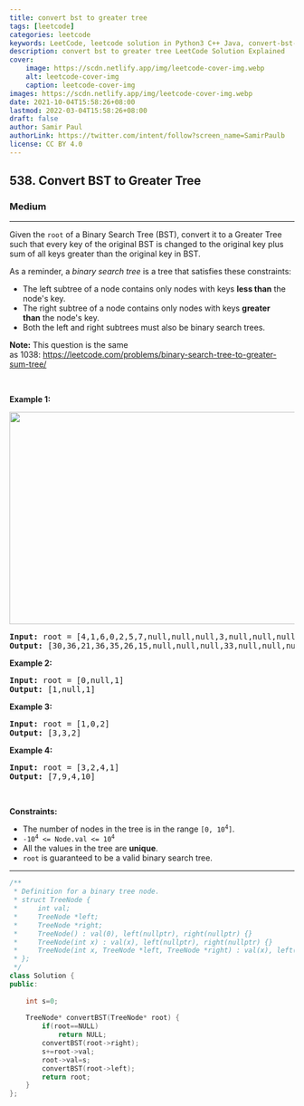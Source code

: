 ```yaml
---
title: convert bst to greater tree
tags: [leetcode]
categories: leetcode
keywords: LeetCode, leetcode solution in Python3 C++ Java, convert-bst-to-greater-tree solution
description: convert bst to greater tree LeetCode Solution Explained
cover:
    image: https://scdn.netlify.app/img/leetcode-cover-img.webp
    alt: leetcode-cover-img
    caption: leetcode-cover-img
images: https://scdn.netlify.app/img/leetcode-cover-img.webp
date: 2021-10-04T15:58:26+08:00
lastmod: 2022-03-04T15:58:26+08:00
draft: false
author: Samir Paul
authorLink: https://twitter.com/intent/follow?screen_name=SamirPaulb
license: CC BY 4.0
---
```



<h2>538. Convert BST to Greater Tree</h2><h3>Medium</h3><hr><div><p>Given the <code>root</code> of a Binary Search Tree (BST), convert it to a Greater Tree such that every key of the original BST is changed to the original key plus sum of all keys greater than the original key in BST.</p>

<p>As a reminder, a <em>binary search tree</em> is a tree that satisfies these constraints:</p>

<ul>
	<li>The left subtree of a node contains only nodes with keys&nbsp;<strong>less than</strong>&nbsp;the node's key.</li>
	<li>The right subtree of a node contains only nodes with keys&nbsp;<strong>greater than</strong>&nbsp;the node's key.</li>
	<li>Both the left and right subtrees must also be binary search trees.</li>
</ul>

<p><strong>Note:</strong> This question is the same as&nbsp;1038:&nbsp;<a href="https://leetcode.com/problems/binary-search-tree-to-greater-sum-tree/">https://leetcode.com/problems/binary-search-tree-to-greater-sum-tree/</a></p>

<p>&nbsp;</p>
<p><strong>Example 1:</strong></p>
<img alt="" src="https://assets.leetcode.com/uploads/2019/05/02/tree.png" style="width: 550px; height: 375px;">
<pre><strong>Input:</strong> root = [4,1,6,0,2,5,7,null,null,null,3,null,null,null,8]
<strong>Output:</strong> [30,36,21,36,35,26,15,null,null,null,33,null,null,null,8]
</pre>

<p><strong>Example 2:</strong></p>

<pre><strong>Input:</strong> root = [0,null,1]
<strong>Output:</strong> [1,null,1]
</pre>

<p><strong>Example 3:</strong></p>

<pre><strong>Input:</strong> root = [1,0,2]
<strong>Output:</strong> [3,3,2]
</pre>

<p><strong>Example 4:</strong></p>

<pre><strong>Input:</strong> root = [3,2,4,1]
<strong>Output:</strong> [7,9,4,10]
</pre>

<p>&nbsp;</p>
<p><strong>Constraints:</strong></p>

<ul>
	<li>The number of nodes in the tree is in the range <code>[0, 10<sup>4</sup>]</code>.</li>
	<li><code>-10<sup>4</sup> &lt;= Node.val &lt;= 10<sup>4</sup></code></li>
	<li>All the values in the tree are <strong>unique</strong>.</li>
	<li><code>root</code> is guaranteed to be a valid binary search tree.</li>
</ul></div>

---




```cpp
/**
 * Definition for a binary tree node.
 * struct TreeNode {
 *     int val;
 *     TreeNode *left;
 *     TreeNode *right;
 *     TreeNode() : val(0), left(nullptr), right(nullptr) {}
 *     TreeNode(int x) : val(x), left(nullptr), right(nullptr) {}
 *     TreeNode(int x, TreeNode *left, TreeNode *right) : val(x), left(left), right(right) {}
 * };
 */
class Solution {
public:
    
    int s=0;
    
    TreeNode* convertBST(TreeNode* root) {
        if(root==NULL)
            return NULL;
        convertBST(root->right);
        s+=root->val;
        root->val=s;
        convertBST(root->left);
        return root;
    }
};
```

